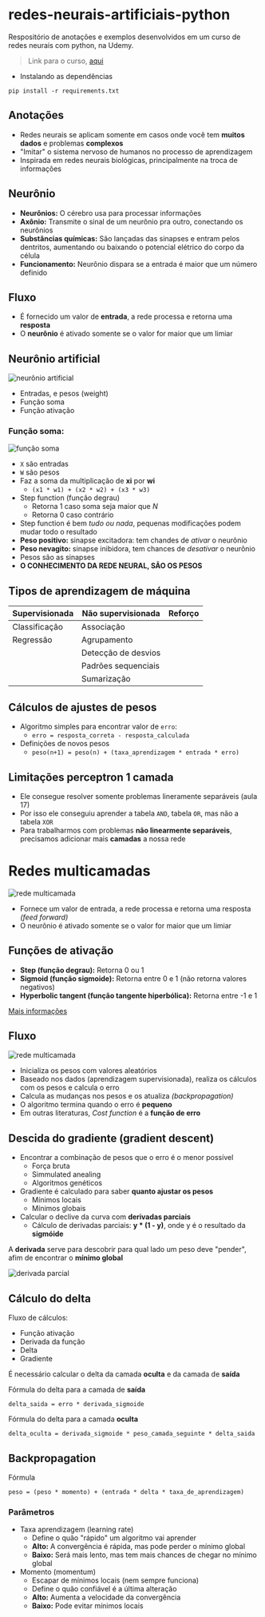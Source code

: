 # redes-neurais-artificiais-python
Respositório de anotações e exemplos desenvolvidos em um curso de redes neurais com python, na Udemy.

> Link para o curso, [aqui](https://www.udemy.com/course/redes-neurais-artificiais-em-python/)

- Instalando as dependências
```
pip install -r requirements.txt
```

## Anotações

- Redes neurais se aplicam somente em casos onde você tem **muitos dados** e problemas **complexos**
- "Imitar" o sistema nervoso de humanos no processo de aprendizagem
- Inspirada em redes neurais biológicas, principalmente na troca de informações

## Neurônio

- **Neurônios:** O cérebro usa para processar informações
- **Axônio:** Transmite o sinal de um neurônio pra outro, conectando os neurônios
- **Substâncias químicas:** São lançadas das sinapses e entram pelos dentritos, aumentando ou baixando o potencial elétrico do corpo da célula
- **Funcionamento:** Neurônio dispara se a entrada é maior que um número definido

## Fluxo

- É fornecido um valor de **entrada**, a rede processa e retorna uma **resposta**
- O **neurônio** é ativado somente se o valor for maior que um limiar

## Neurônio artificial

![neurônio artificial](https://github.com/renanstd/redes-neurais-artificiais-python/blob/main/images/neuronio_artificial.png)

- Entradas, e pesos (weight)
- Função soma
- Função ativação

### Função soma:

![função soma](https://github.com/renanstd/redes-neurais-artificiais-python/blob/main/images/funcao_soma.png)

- `X` são entradas
- `W` são pesos
- Faz a soma da multiplicação de **xi** por **wi**
    - `(x1 * w1) + (x2 * w2) + (x3 * w3)`
- Step function (função degrau)
    - Retorna 1 caso soma seja maior que *N*
    - Retorna 0 caso contrário
- Step function é bem *tudo ou nada*, pequenas modificações podem mudar todo o resultado
- **Peso positivo:** sinapse excitadora: tem chandes de *ativar* o neurônio
- **Peso nevagito:** sinapse inibidora, tem chances de *desativar* o neurônio
- Pesos são as sinapses
- **O CONHECIMENTO DA REDE NEURAL, SÃO OS PESOS**

## Tipos de aprendizagem de máquina

| **Supervisionada** | **Não supervisionada** | **Reforço** |
|---|---|---|
| Classificação | Associação |   |
| Regressão | Agrupamento |   |
|   | Detecção de desvios |   |
|   | Padrões sequenciais |   |
|   | Sumarização |   |

## Cálculos de ajustes de pesos

- Algoritmo simples para encontrar valor de `erro`:
    - `erro = resposta_correta - resposta_calculada`
- Definições de novos pesos
    - `peso(n+1) = peso(n) + (taxa_aprendizagem * entrada * erro)`

## Limitações perceptron 1 camada

- Ele consegue resolver somente problemas lineramente separáveis (aula 17)
- Por isso ele conseguiu aprender a tabela `AND`, tabela `OR`, mas não a tabela `XOR`
- Para trabalharmos com problemas **não linearmente separáveis**, precisamos adicionar mais **camadas** a nossa rede

# Redes multicamadas

![rede multicamada](https://github.com/renanstd/redes-neurais-artificiais-python/blob/main/images/multicamadas.png)

- Fornece um valor de entrada, a rede processa e retorna uma resposta *(feed forward)*
- O neurônio é ativado somente se o valor for maior que um limiar

## Funções de ativação

- **Step (função degrau):** Retorna 0 ou 1
- **Sigmoid (função sigmoide):** Retorna entre 0 e 1 (não retorna valores negativos)
- **Hyperbolic tangent (função tangente hiperbólica):** Retorna entre -1 e 1

[Mais informações](https://en.wikipedia.org/wiki/Activation_function)

## Fluxo

![rede multicamada](https://github.com/renanstd/redes-neurais-artificiais-python/blob/main/images/fluxo.png)

- Inicializa os pesos com valores aleatórios
- Baseado nos dados (aprendizagem supervisionada), realiza os cálculos com os pesos e calcula o erro
- Calcula as mudanças nos pesos e os atualiza *(backpropagation)*
- O algoritmo termina quando o erro é **pequeno**
- Em outras literaturas, *Cost function* é a **função de erro**

## Descida do gradiente (gradient descent)

- Encontrar a combinação de pesos que o erro é o menor possível
    - Força bruta
    - Simmulated anealing
    - Algoritmos genéticos
- Gradiente é calculado para saber **quanto ajustar os pesos**
    - Mínimos locais
    - Mínimos globais
- Calcular o declive da curva com **derivadas parciais**
    - Cálculo de derivadas parciais: **y * (1 - y)**, onde y é o resultado da **sigmóide**

A **derivada** serve para descobrir para qual lado um peso deve "pender", afim de encontrar o **mínimo global**

![derivada parcial](https://github.com/renanstd/redes-neurais-artificiais-python/blob/main/images/derivada.png)

## Cálculo do delta

Fluxo de cálculos:
- Função ativação
- Derivada da função
- Delta
- Gradiente

É necessário calcular o delta da camada **oculta** e da camada de **saída**

Fórmula do delta para a camada de **saída**
```
delta_saida = erro * derivada_sigmoide
```

Fórmula do delta para a camada **oculta**
```
delta_oculta = derivada_sigmoide * peso_camada_seguinte * delta_saida
```

## Backpropagation

Fórmula
```
peso = (peso * momento) + (entrada * delta * taxa_de_aprendizagem)
```

### Parâmetros

- Taxa aprendizagem (learning rate)
    - Define o quão "rápido" um algoritmo vai aprender
    - **Alto:** A convergência é rápida, mas pode perder o mínimo global
    - **Baixo:** Será mais lento, mas tem mais chances de chegar no mínimo global
- Momento (momentum)
    - Escapar de mínimos locais (nem sempre funciona)
    - Define o quão confiável é a última alteração
    - **Alto:** Aumenta a velocidade da convergência
    - **Baixo:** Pode evitar mínimos locais
